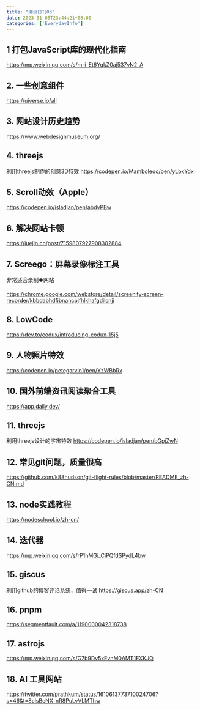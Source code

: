 ```yaml
---
title: "潮流日刊03"
date: 2023-01-05T23:44:21+08:00
categories: ['EverydayInfo']
---
```


## 1 打包JavaScript库的现代化指南
https://mp.weixin.qq.com/s/m-i_Et6YqkZ0aj537vN2_A

## 2. 一些创意组件
https://uiverse.io/all

## 3. 网站设计历史趋势
https://www.webdesignmuseum.org/

## 4. threejs
利用threejs制作的创意3D特效
https://codepen.io/Mamboleoo/pen/yLbxYdx

## 5. Scroll动效（Apple）
https://codepen.io/isladjan/pen/abdyPBw

## 6. 解决网站卡顿
https://juejin.cn/post/7159807927908302884

## 7. Screego：屏幕录像标注工具
非常适合录制⏺️网站

https://chrome.google.com/webstore/detail/screenity-screen-recorder/kbbdabhdfibnancpjfhlkhafgdilcnji

## 8. LowCode
https://dev.to/codux/introducing-codux-15j5

## 9. 人物照片特效
https://codepen.io/petegarvin1/pen/YzWBbRx

## 10. 国外前端资讯阅读聚合工具
https://app.daily.dev/

## 11. threejs
利用threejs设计的宇宙特效
https://codepen.io/isladjan/pen/bGpjZwN

## 12. 常见git问题，质量很高
https://github.com/k88hudson/git-flight-rules/blob/master/README_zh-CN.md

## 13. node实践教程
https://nodeschool.io/zh-cn/

## 14. 迭代器
https://mp.weixin.qq.com/s/rP1hMGi_CiPQfdSPydL4bw

## 15. giscus
利用github的博客评论系统，值得一试
https://giscus.app/zh-CN

## 16. pnpm
https://segmentfault.com/a/1190000042318738

## 17. astrojs
https://mp.weixin.qq.com/s/G7b9Dv5xEvnM0AMT1EXKJQ

## 18. AI 工具网站
https://twitter.com/prathkum/status/1610613773710024706?s=46&t=8clsBcNX_nR8PuLvVLMThw